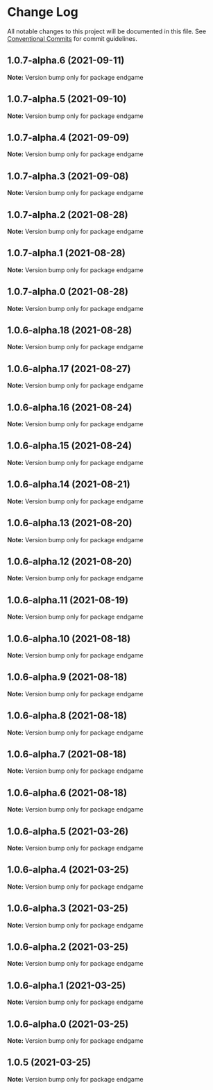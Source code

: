 # Change Log

All notable changes to this project will be documented in this file.
See [Conventional Commits](https://conventionalcommits.org) for commit guidelines.

## 1.0.7-alpha.6 (2021-09-11)

**Note:** Version bump only for package endgame





## 1.0.7-alpha.5 (2021-09-10)

**Note:** Version bump only for package endgame





## 1.0.7-alpha.4 (2021-09-09)

**Note:** Version bump only for package endgame





## 1.0.7-alpha.3 (2021-09-08)

**Note:** Version bump only for package endgame





## 1.0.7-alpha.2 (2021-08-28)

**Note:** Version bump only for package endgame





## 1.0.7-alpha.1 (2021-08-28)

**Note:** Version bump only for package endgame





## 1.0.7-alpha.0 (2021-08-28)

**Note:** Version bump only for package endgame

## 1.0.6-alpha.18 (2021-08-28)

**Note:** Version bump only for package endgame

## 1.0.6-alpha.17 (2021-08-27)

**Note:** Version bump only for package endgame

## 1.0.6-alpha.16 (2021-08-24)

**Note:** Version bump only for package endgame

## 1.0.6-alpha.15 (2021-08-24)

**Note:** Version bump only for package endgame

## 1.0.6-alpha.14 (2021-08-21)

**Note:** Version bump only for package endgame

## 1.0.6-alpha.13 (2021-08-20)

**Note:** Version bump only for package endgame

## 1.0.6-alpha.12 (2021-08-20)

**Note:** Version bump only for package endgame

## 1.0.6-alpha.11 (2021-08-19)

**Note:** Version bump only for package endgame

## 1.0.6-alpha.10 (2021-08-18)

**Note:** Version bump only for package endgame

## 1.0.6-alpha.9 (2021-08-18)

**Note:** Version bump only for package endgame

## 1.0.6-alpha.8 (2021-08-18)

**Note:** Version bump only for package endgame

## 1.0.6-alpha.7 (2021-08-18)

**Note:** Version bump only for package endgame

## 1.0.6-alpha.6 (2021-08-18)

**Note:** Version bump only for package endgame

## 1.0.6-alpha.5 (2021-03-26)

**Note:** Version bump only for package endgame

## 1.0.6-alpha.4 (2021-03-25)

**Note:** Version bump only for package endgame

## 1.0.6-alpha.3 (2021-03-25)

**Note:** Version bump only for package endgame

## 1.0.6-alpha.2 (2021-03-25)

**Note:** Version bump only for package endgame

## 1.0.6-alpha.1 (2021-03-25)

**Note:** Version bump only for package endgame

## 1.0.6-alpha.0 (2021-03-25)

**Note:** Version bump only for package endgame

## 1.0.5 (2021-03-25)

**Note:** Version bump only for package endgame
